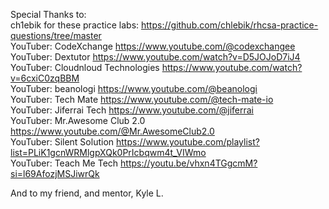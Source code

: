 Special Thanks to: \
ch1ebik for these practice labs: https://github.com/chlebik/rhcsa-practice-questions/tree/master \
YouTuber: CodeXchange https://www.youtube.com/@codexchangee \
YouTuber: Dextutor https://www.youtube.com/watch?v=D5JOJoD7iJ4 \
YouTuber: Cloudnloud Technologies https://www.youtube.com/watch?v=6cxiC0zqBBM \
YouTuber: beanologi https://www.youtube.com/@beanologi \
YouTuber: Tech Mate https://www.youtube.com/@tech-mate-io \
YouTuber: Jiferrai Tech https://www.youtube.com/@jiferrai \
YouTuber: Mr.Awesome Club 2.0 https://www.youtube.com/@Mr.AwesomeClub2.0 \
YouTuber: Silent Solution https://www.youtube.com/playlist?list=PLiK1gcnWRMlgpXQk0PrIcbqwm4t_VIWmo \
YouTuber: Teach Me Tech https://youtu.be/vhxn4TGgcmM?si=l69AfozjMSJiwrQk


And to my friend, and mentor, Kyle L.
